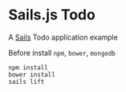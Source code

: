 # Sails.js Todo

A [Sails](http://sailsjs.org) Todo application example

Before install `npm`, `bower`, `mongodb`

```
npm install
bower install
sails lift
```